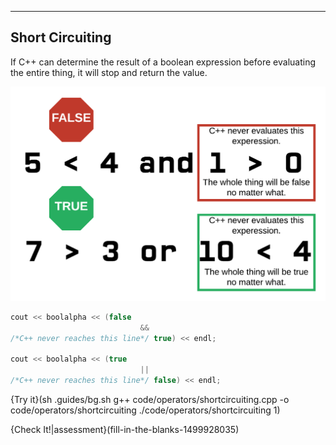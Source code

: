 ---

## Short Circuiting

If C++ can determine the result of a boolean expression before evaluating the entire thing, it will stop and return the value.

![.guides/img/ShortCircuiting](.guides/img/ShortCircuiting.png)

```c++
cout << boolalpha << (false 
                             && 
/*C++ never reaches this line*/ true) << endl; 

cout << boolalpha << (true 
                             || 
/*C++ never reaches this line*/ false) << endl;
```

{Try it}(sh .guides/bg.sh g++ code/operators/shortcircuiting.cpp -o code/operators/shortcircuiting ./code/operators/shortcircuiting 1)

{Check It!|assessment}(fill-in-the-blanks-1499928035)
